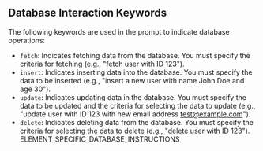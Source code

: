 ## Database Interaction Keywords

The following keywords are used in the prompt to indicate database operations:

- `fetch`: Indicates fetching data from the database. You must specify the criteria for fetching (e.g., "fetch user with ID 123").
- `insert`: Indicates inserting data into the database. You must specify the data to be inserted (e.g., "insert a new user with name John Doe and age 30").
- `update`: Indicates updating data in the database. You must specify the data to be updated and the criteria for selecting the data to update (e.g., "update user with ID 123 with new email address test@example.com").
- `delete`: Indicates deleting data from the database. You must specify the criteria for selecting the data to delete (e.g., "delete user with ID 123").
  ELEMENT_SPECIFIC_DATABASE_INSTRUCTIONS
